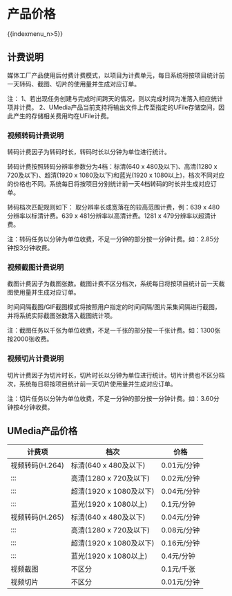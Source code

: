 # 产品价格

{{indexmenu_n>5}}

## 计费说明

媒体工厂产品使用后付费计费模式，以项目为计费单元，每日系统将按项目统计前一天转码、截图、切片的使用量并生成对应订单。

注：
1、若出现任务创建与完成时间跨天的情况，则以完成时间为准落入相应统计项并计费。
2、UMedia产品当前支持将输出文件上传至指定的UFile存储空间，因此产生的存储相关费用均在UFile计费。

### 视频转码计费说明

转码计费因子为转码时长，转码时长以分钟为单位进行统计。

转码计费按照转码分辨率参数分为4档：标清(640 x 480及以下)、高清(1280 x 720及以下)、超清(1920 x
1080及以下)和蓝光(1920 x
1080以上)，档次不同对应的价格也不同。系统每日将按项目分别统计前一天4档转码的时长并生成对应订单。

转码档次匹配规则如下： 取分辨率长或宽落在的较高范围计费，例：639 x 480分辨率以标清计费。639 x 481分辨率以高清计费。1281
x 479分辨率以超清计费。

注：转码任务以分钟为单位收费，不足一分钟的部分按一分钟计费。如：2.85分钟按3分钟收费。

### 视频截图计费说明

截图计费因子为截图张数。截图计费不区分档次，系统每日将按项目统计前一天截图使用量并生成对应订单。

时间间隔截图/GIF截图模式将按照用户指定的时间间隔/图片采集间隔进行截图，并将系统实际截图张数落入截图统计项。

注：截图任务以千张为单位收费，不足一千张的部分按一千张计费。如：1300张按2000张收费。

### 视频切片计费说明

切片计费因子为切片时长，切片时长以分钟为单位进行统计。切片计费也不区分档次，系统每日将按项目统计前一天切片使用量并生成对应订单。

注：切片任务以分钟为单位收费，不足一分钟的部分按一分钟计费。如：3.60分钟按4分钟收费。

## UMedia产品价格


| 计费项         | 档次                 | 价格       |
| ----------- | ------------------ | -------- |
| 视频转码(H.264) | 标清(640 x 480及以下)   | 0.01元/分钟 |
| :::         | 高清(1280 x 720及以下)  | 0.02元/分钟 |
| :::         | 超清(1920 x 1080及以下) | 0.04元/分钟 |
| :::         | 蓝光(1920 x 1080以上)  | 0.1元/分钟  |
| 视频转码(H.265) | 标清(640 x 480及以下)   | 0.04元/分钟 |
| :::         | 高清(1280 x 720及以下)  | 0.08元/分钟 |
| :::         | 超清(1920 x 1080及以下) | 0.16元/分钟 |
| :::         | 蓝光(1920 x 1080以上)  | 0.4元/分钟  |
| 视频截图        | 不区分                | 0.1元/千张  |
| 视频切片        | 不区分                | 0.01元/分钟 |
